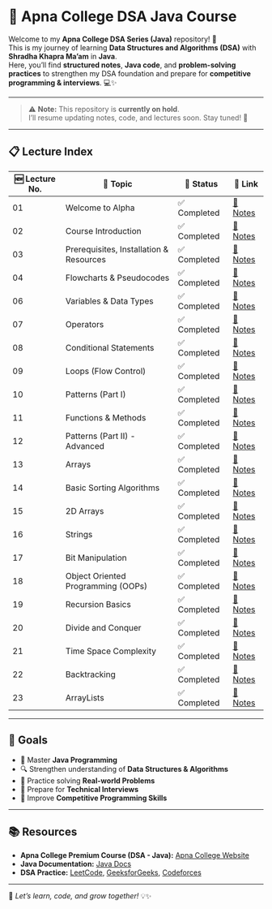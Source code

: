 # 🚀 Apna College DSA Java Course

Welcome to my **Apna College DSA Series (Java)** repository! 🎉  
This is my journey of learning **Data Structures and Algorithms (DSA)** with **Shradha Khapra Ma’am** in **Java**.  
Here, you’ll find **structured notes**, **Java code**, and **problem-solving practices** to strengthen my DSA foundation and prepare for **competitive programming & interviews**. 💻✨

---

> ⚠️ **Note:** This repository is **currently on hold**.  
> I’ll resume updating notes, code, and lectures soon. Stay tuned! 🚧

---

## 📋 Lecture Index

| 🆕 Lecture No. | 📝 Topic                                | 🚦 Status    | 🔗 Link                                                                                                  |
| -------------- | --------------------------------------- | ------------ | -------------------------------------------------------------------------------------------------------- |
| 01             | Welcome to Alpha                        | ✅ Completed | [📄 Notes](https://github.com/nirmitkotadiya/dsa-java/tree/main/01_Welcome_to_alpha)                     |
| 02             | Course Introduction                     | ✅ Completed | [📄 Notes](https://github.com/nirmitkotadiya/dsa-java/tree/main/02_Course_Introduction)                  |
| 03             | Prerequisites, Installation & Resources | ✅ Completed | [📄 Notes](https://github.com/nirmitkotadiya/dsa-java/tree/main/03_Prerequisites_Installation_Resources) |
| 04             | Flowcharts & Pseudocodes                | ✅ Completed | [📄 Notes](https://github.com/nirmitkotadiya/dsa-java/tree/main/04_Flowcharts_Pseudocodes)               |
| 06             | Variables & Data Types                  | ✅ Completed | [📄 Notes](https://github.com/nirmitkotadiya/dsa-java/tree/main/06_Variables_Data_Types)                 |
| 07             | Operators                               | ✅ Completed | [📄 Notes](https://github.com/nirmitkotadiya/dsa-java/tree/main/07_Operators)                            |
| 08             | Conditional Statements                  | ✅ Completed | [📄 Notes](https://github.com/nirmitkotadiya/dsa-java/tree/main/08_Conditional_Statements)               |
| 09             | Loops (Flow Control)                    | ✅ Completed | [📄 Notes](<https://github.com/nirmitkotadiya/dsa-java/tree/main/09_Loops_(Flow_Control)>)               |
| 10             | Patterns (Part I)                       | ✅ Completed | [📄 Notes](<https://github.com/nirmitkotadiya/dsa-java/tree/main/10_Patterns_(Part_I)>)                  |
| 11             | Functions & Methods                     | ✅ Completed | [📄 Notes](https://github.com/nirmitkotadiya/dsa-java/tree/main/11_Functions_Methods)                    |
| 12             | Patterns (Part II) - Advanced           | ✅ Completed | [📄 Notes](<https://github.com/nirmitkotadiya/dsa-java/tree/main/12_Patterns_(Part_II)_Advanced>)        |
| 13             | Arrays                                  | ✅ Completed | [📄 Notes](https://github.com/nirmitkotadiya/dsa-java/tree/main/13_Arrays)                               |
| 14             | Basic Sorting Algorithms                | ✅ Completed | [📄 Notes](https://github.com/nirmitkotadiya/dsa-java/tree/main/14_Basic_Sorting_Algorithms)             |
| 15             | 2D Arrays                               | ✅ Completed | [📄 Notes](https://github.com/nirmitkotadiya/dsa-java/tree/main/15_2D_Arrays)                            |
| 16             | Strings                                 | ✅ Completed | [📄 Notes](https://github.com/nirmitkotadiya/dsa-java/tree/main/16_Strings)                              |
| 17             | Bit Manipulation                        | ✅ Completed | [📄 Notes](https://github.com/nirmitkotadiya/dsa-java/tree/main/17_Bit_Manipulation)                     |
| 18             | Object Oriented Programming (OOPs)      | ✅ Completed | [📄 Notes](<https://github.com/nirmitkotadiya/dsa-java/tree/main/18_Object_Oriented_Programming_(OOPs)>) |
| 19             | Recursion Basics                        | ✅ Completed | [📄 Notes](https://github.com/nirmitkotadiya/dsa-java/tree/main/19_Recursion_Basics)                     |
| 20             | Divide and Conquer                      | ✅ Completed | [📄 Notes](https://github.com/nirmitkotadiya/dsa-java/tree/main/20_Divide_Conquer)                   |
| 21             | Time Space Complexity                   | ✅ Completed | [📄 Notes](https://github.com/nirmitkotadiya/dsa-java/tree/main/21_Time_Space_Complexity)                |
| 22             | Backtracking                            | ✅ Completed | [📄 Notes](https://github.com/nirmitkotadiya/dsa-java/tree/main/22_Backtracking)                         |
| 23             | ArrayLists                              | ✅ Completed | [📄 Notes](https://github.com/nirmitkotadiya/dsa-java/tree/main/23_ArrayLists)                            |

---

## 🎯 Goals

- 🧠 Master **Java Programming**
- 🔍 Strengthen understanding of **Data Structures & Algorithms**
- 📝 Practice solving **Real-world Problems**
- 💼 Prepare for **Technical Interviews**
- 🥇 Improve **Competitive Programming Skills**

---

## 📚 Resources

- **Apna College Premium Course (DSA - Java):** [Apna College Website](https://www.apnacollege.in/)
- **Java Documentation:** [Java Docs](https://docs.oracle.com/en/java/)
- **DSA Practice:** [LeetCode](https://leetcode.com/), [GeeksforGeeks](https://www.geeksforgeeks.org/), [Codeforces](https://codeforces.com/)

---

🌱 _Let’s learn, code, and grow together!_ 💡✨
